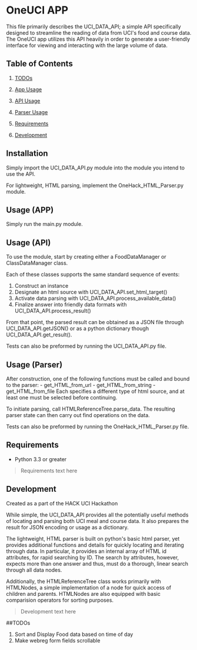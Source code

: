 # OneUCI APP

This file primarily describes the UCI_DATA_API; a simple API specifically designed to streamline the reading of data from UCI's food and course data. The OneUCI app utilizes this API heavily in order to generate a user-friendly interface for viewing and interacting with the large volume of data.

## Table of Contents

1. [TODOs](#todos)

1. [App Usage](#usage)
2. [API Usage](#usage (api))
3. [Parser Usage](#usage (Parser))
4. [Requirements](#requirements)
5. [Development](#develompent)

## Installation
Simply import the UCI_DATA_API.py module into the module you intend to use the API.

For lightweight, HTML parsing, implement the OneHack_HTML_Parser.py module.

## Usage (APP)
Simply run the main.py module.

## Usage (API)
To use the module, start by creating either a FoodDataManager or ClassDataManager class.

Each of these classes supports the same standard sequence of events:
 1. Construct an instance
 2. Designate an html source with UCI_DATA_API.set_html_target()
 3. Activate data parsing with UCI_DATA_API.process_available_data()
 4. Finalize answer into friendly data formats with UCI_DATA_API.process_result()

From that point, the parsed result can be obtained as a JSON file through UCI_DATA_API.getJSON()
or as a python dictionary though UCI_DATA_API.get_result().

Tests can also be preformed by running the UCI_DATA_API.py file.

## Usage (Parser)
 After construction, one of the following functions must be called and bound to the parser:
    - get_HTML_from_url
    - get_HTML_from_string
    - get_HTML_from_file
 Each specifies a different type of html source, and at least one must be selected before continuing.

 To initiate parsing, call HTMLReferenceTree.parse_data. The resulting parser state can then carry out find operations on the data.

 Tests can also be preformed by running the OneHack_HTML_Parser.py file.

## Requirements

- Python 3.3 or greater
> Requirements text here

## Development
 Created as a part of the HACK UCI Hackathon

 While simple, the UCI_DATA_API provides all the potentially useful methods of locating and parsing both UCI meal and course data. It also prepares the result for JSON encoding or usage as a dictionary.

 The lightweight, HTML parser is built on python's basic html parser, yet provides additional functions and details for quickly locating and iterating through data. In particular, it provides an internal array of HTML id attributes, for rapid searching by ID. The search by attributes, however, expects more than one answer and thus, must do a thorough, linear search through all data nodes.

 Additionally, the HTMLReferenceTree class works primarily with HTMLNodes, a simple implementation of a node for quick access of children and parents. HTMLNodes are also equipped with basic comparision operators for sorting purposes.
> Development text here

##TODOs

1. Sort and Display Food data based on time of day
2. Make webreg form fields scrollable
